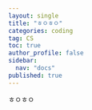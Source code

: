 ```yaml
---
layout: single
title: "ㅎㅇㅎㅇ"
categories: coding
tag: CS
toc: true
author_profile: false
sidebar:
  nav: "docs"  
published: true
---
```

ㅎㅇㅎㅇ
